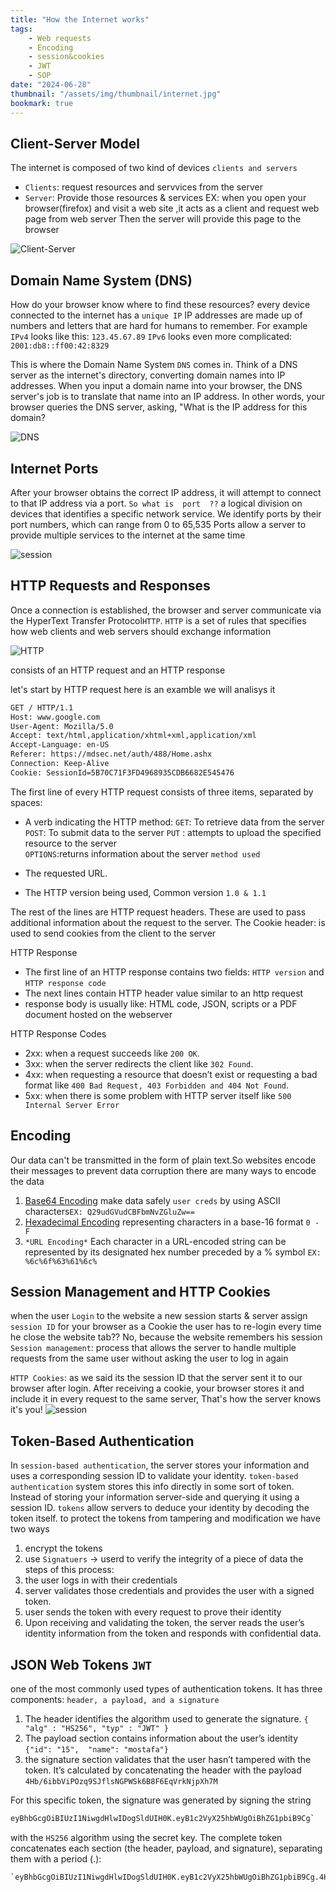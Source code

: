 ```yaml
---
title: "How the Internet works"
tags:
    - Web requests
    - Encoding
    - session&cookies
    - JWT
    - SOP
date: "2024-06-28"
thumbnail: "/assets/img/thumbnail/internet.jpg"
bookmark: true
---
```


## Client-Server Model

The internet is composed of two kind of devices `clients and servers`
* `Clients`: request resources and servvices from the server 
* `Server`: Provide those resources & services
EX:
  when you open your browser(firefox) and visit a web site ,it acts as a client and request web page from web server 
  Then the server will provide this page to the browser

 <img src="/assets/img/Basics/client.jpeg" alt="Client-Server">


## Domain Name System (DNS)

How do your browser know where to find these resources? 
 every device connected to the internet has a `unique IP` 
IP addresses are made up of numbers and letters that are hard for humans
to remember. For example
  `IPv4` looks like this: `123.45.67.89`
  `IPv6` looks even more complicated: `2001:db8::ff00:42:8329`

This is where the Domain Name System `DNS` comes in. Think of a DNS server as the internet's directory, converting domain names into IP addresses. When you input a domain name into your browser, the DNS server's job is to translate that name into an IP address. In other words, your browser queries the DNS server, asking, "What is the IP address for this domain?

 <img src="/assets/img/Basics/2.png" alt="DNS">


## Internet Ports

After your browser obtains the correct IP address, it will attempt to connect to that IP address via a port.
 `So what is  port  ??`
  a logical division on devices that identifies a specific network service. We identify ports by their port numbers, which can range from 0 to 65,535
Ports allow a server to provide multiple services to the internet at the same time

<img src="/assets/img/Basics/3.png" alt="session">


## HTTP Requests and Responses

Once a connection is established, the browser and server communicate via
the HyperText Transfer Protocol`HTTP`.
`HTTP` is a set of rules that specifies how web clients and web servers should exchange information

<img src="/assets/img/Basics/4.png" alt="HTTP">

 consists of an HTTP request and an HTTP response

 let's start by HTTP request here is an examble we will analisys it 

 ```bash
GET / HTTP/1.1
Host: www.google.com
User-Agent: Mozilla/5.0
Accept: text/html,application/xhtml+xml,application/xml
Accept-Language: en-US
Referer: https://mdsec.net/auth/488/Home.ashx
Connection: Keep-Alive
Cookie: SessionId=5B70C71F3FD4968935CDB6682E545476
 ```
The first line of every HTTP request consists of three items, separated by spaces:

* A verb indicating the HTTP method:
`GET`: To retrieve data from the server
`POST`: To submit data to the server
`PUT` : attempts to upload the specified resource to the server  
`OPTIONS`:returns information about the server `method used`

* The requested URL.
* The HTTP version being used, Common version `1.0 & 1.1`

The rest of the lines are HTTP request headers. These are used to pass
additional information about the request to the server. 
The Cookie header: is used to send cookies from the client to the server

HTTP Response 

* The first line of an HTTP response contains two fields: `HTTP version` and `HTTP response code`
* The next lines contain HTTP header value similar to an http request
* response body is usually like: HTML code, JSON, scripts or a PDF document hosted on the webserver

HTTP Response Codes

* 2xx: when a request succeeds like `200 OK`.
* 3xx: when the server redirects the client like `302 Found`.
* 4xx: when requesting a resource that doesn’t exist or requesting a bad format like
 `400 Bad Request, 403 Forbidden and 404 Not Found`.
* 5xx: when there is some problem with HTTP server itself like `500 Internal Server Error`


## Encoding

Our data can't be transmitted in the form of plain text.So websites encode their messages to prevent data corruption
there are many ways to encode the data 
1. <u>Base64 Encoding</u> 
make data safely `user creds` by using ASCII characters`EX: Q29udGVudCBFbmNvZGluZw==`
2. <u>Hexadecimal Encoding</u>
 representing characters in a base-16 format `0 - F`
3. `*URL Encoding*`
Each character in a URL-encoded string can be represented by its designated hex number preceded by a % symbol `EX: %6c%6f%63%61%6c%`



## Session Management and HTTP Cookies

when the user `Login` to the website a new session starts & server assign `session ID` for your browser as a Cookie
the user has to re-login every time he close the website tab??
No, because the website remembers his session
`Session management`: process that allows the server to handle multiple requests from the same user without asking the user to log in again 

`HTTP Cookies`: as we said its the session ID that the server sent it to our browser after login.
After receiving a cookie, your browser stores it and include it in every request to the same server, That's how the server knows it's you!
<img src="/assets/img/Basics/session.png" alt="session">



## Token-Based Authentication

In `session-based authentication`, the server stores your information and uses a corresponding session ID to validate your identity.
`token-based authentication` system stores this info directly in some sort of token. Instead of storing your information server-side and querying it using a session ID.
`tokens` allow servers to deduce your identity by decoding the token itself.
to protect the tokens from tampering and modification we have two ways
1. encrypt the tokens
2. use `Signatuers` -> userd to verify the integrity of a piece of data
the steps of this process:
1. the user logs in with their credentials
2. server validates those credentials and provides the user with a
signed token.
3. user sends the token with every request to prove their identity
4. Upon receiving and validating the token, the server reads the user’s identity information from the token and responds with confidential data.


## JSON Web Tokens `JWT`

 one of the most commonly used types of authentication tokens. It has three components: `header, a payload, and a signature`

1. The header identifies the algorithm used to generate the signature.
`{ "alg" : "HS256", "typ" : "JWT" }`
2. The payload section contains information about the user’s identity
`{"id": "15",  "name": "mostafa"}`
3.  the signature section validates that the user hasn’t tampered with
the token. It’s calculated by concatenating the header with the payload
`4Hb/6ibbViPOzq9SJflsNGPWSk6B8F6EqVrkNjpXh7M`

For this specific token, the signature was generated by signing the string
 ```bash
 eyBhbGcgOiBIUzI1NiwgdHlwIDogSldUIH0K.eyB1c2VyX25hbWUgOiBhZG1pbiB9Cg`
```
with the `HS256` algorithm using the secret key. The complete token concatenates each section (the header, payload, and signature), separating
them with a period (.):
```bash
`eyBhbGcgOiBIUzI1NiwgdHlwIDogSldUIH0K.eyB1c2VyX25hbWUgOiBhZG1pbiB9Cg.4Hb/6ibbViPOzq9SJflsNGPWSk6B8F6EqVrkNjpXh7M`
```